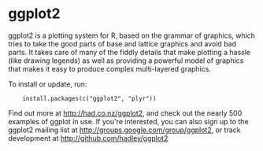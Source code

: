 # ggplot2

ggplot2 is a plotting system for R, based on the grammar of graphics,
which tries to take the good parts of base and lattice graphics and
avoid bad parts. It takes care of many of the fiddly details
that make plotting a hassle (like drawing legends) as well as
providing a powerful model of graphics that makes it easy to produce
complex multi-layered graphics.

To install or update, run:
        
        install.packages(c("ggplot2", "plyr"))

Find out more at http://had.co.nz/ggplot2, and check out the nearly 500
examples of ggplot in use.  If you're interested, you can also sign up to 
the ggplot2 mailing list at http://groups.google.com/group/ggplot2, or track
development at http://github.com/hadley/ggplot2